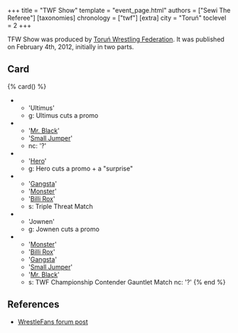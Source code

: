 +++
title = "TWF Show"
template = "event_page.html"
authors = ["Sewi The Referee"]
[taxonomies]
chronology = ["twf"]
[extra]
city = "Toruń"
toclevel = 2
+++

TFW Show was produced by [Toruń Wrestling Federation](@/o/twf.md). It was published on February 4th, 2012, initially in two parts.

## Card

{% card() %}
- - 'Ultimus'
  - g: Ultimus cuts a promo
- - '[Mr. Black](@/w/mr-black.md)'
  - '[Small Jumper](@/small-jumper.md)'
  - nc: '?'
- - '[Hero](@/w/pj-blake.md)'
  - g: Hero cuts a promo + a "surprise"
- - '[Gangsta](@/w/gangsta.md)'
  - '[Monster](@/w/chris-hunter.md)'
  - '[Billi Rox](@/w/corin-mear.md)'
  - s: Triple Threat Match
- - 'Jownen'
  - g: Jownen cuts a promo
- - '[Monster](@/w/chris-hunter.md)'
  - '[Billi Rox](@/w/corin-mear.md)'
  - '[Gangsta](@/w/gangsta.md)'
  - '[Small Jumper](@/small-jumper.md)'
  - '[Mr. Black](@/w/mr-black.md)'
  - s: TWF Championship Contender Gauntlet Match
    nc: '?'
{% end %}

## References

* [WrestleFans forum post](https://wrestlefans.pl/forum/viewtopic.php?f=59&t=27649)
